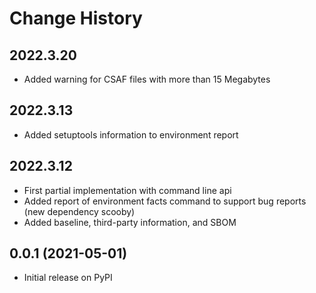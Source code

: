 # Change History

## 2022.3.20

* Added warning for CSAF files with more than 15 Megabytes

## 2022.3.13

* Added setuptools information to environment report

## 2022.3.12

* First partial implementation with command line api
* Added report of environment facts command to support bug reports (new dependency scooby)
* Added baseline, third-party information, and SBOM

## 0.0.1 (2021-05-01)

* Initial release on PyPI


